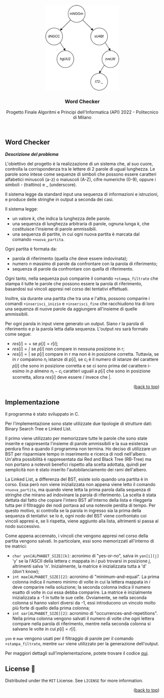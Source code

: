 <a name="readme-top"></a>

<!-- PROJECT LOGO -->
<br />
<div align="center">
  <a href="https://github.com/MarioCela/Word_Checker_API">
    <img src="Images/BST.png" alt="BST Tree" width="240">
  </a>

<h3 align="center">Word Checker</h3>

  <p align="center">
    Progetto Finale Algoritmi e Principi dell'Informatica (API) 2022 - Politecnico di Milano
  </p>
  <br />
</div>



<!-- ABOUT THE PROJECT -->
## Word Checker

***Descrizione del problema***

L'obiettivo del progetto è la realizzazione di un sistema che, al suo cuore, controlla la corrispondenza tra le lettere di 2 parole di ugual lunghezza. Le parole sono intese come sequenze di simboli che possono essere caratteri alfabetici minuscoli (a-z) o maiuscoli (A-Z), cifre numeriche (0-9), oppure i simboli - (trattino) e _ (underscore).

Il sistema legge da standard input una sequenza di informazioni e istruzioni, e produce delle stringhe in output a seconda dei casi.

Il sistema legge:

* un valore $k$, che indica la lunghezza delle parole.
* una sequenza di lunghezza arbitraria di parole, ognuna lunga $k$, che costituisce l'insieme di parole ammissibili.
* una sequenza di partite, in cui ogni nuova partita è marcata dal comando `+nuova_partita`.

Ogni partita è formata da:

* parola di riferimento (quella che deve essere indovinata);
* numero $n$ massimo di parole da confrontare con la parola di riferimento;
* sequenza di parole da confrontare con quella di riferimento.

Ogni tanto, nella sequenza può comparire il comando `+stampa_filtrate` che stampa il tutte le parole che possono essere la parola di riferimento, basandosi sui vincoli appresi nel corso dei tentativi effettuati.

Inoltre, sia durante una partita che tra una e l'altra, possono comparire i comandi `+inserisci_inizio` e `+inserisci_fine` che racchiudono tra di loro una sequenza di nuove parole da aggiungere all'insieme di quelle ammissibili.

Per ogni parola in input viene generato un output. Siano $r$ la parola di riferimento e $p$ la parola letta dalla sequenza. L'output $res$ sarà formato come segue:

* $res[i] = +$ se $p[i] = r[i]$;
* $res[i] = /$ se $p[i]$ non compare in nessuna posizione in r;
* $res[i] = |$ se $p[i]$ compare in r ma non è in posizione corretta. Tuttavia, se in $r$ compaiono $n_i$ istanze di $p[i]$, se $c_i$ è il numero di istanze del carattere $p[i]$ che sono in posizione corretta e se ci sono prima del carattere i-esimo in $p$ almeno $n_i - c_i$ caratteri uguali a $p[i]$ che sono in posizione scorretta, allora $res[i]$ deve essere $/$ invece che $|$.

<p align="right">(<a href="#readme-top">back to top</a>)</p>

## Implementazione

Il programma è stato sviluppato in C.

Per l'implementazione sono state utilizzate due tipologie di strutture dati: Binary Search Tree e Linked List.

Il primo viene utilizzato per memorizzare tutte le parole che sono state inserite e rappresenta l'insieme di parole ammissibili e la sua esistenza perdura fino a quando il programma non termina. Ho deciso di utilizzare un BST per risparmiare tempo in inserimento e ricerca di nodi nell'albero. Un'altra possibilità è rappresentata dai Red and Black Tree (RB-Tree) ma non portano a notevoli benefici rispetto alla scelta adottata, quindi per semplicità non è stato inserito l'autobilanciamento dei rami dell'albero.

La Linked List, a differenza del BST, esiste solo quando una partita è in corso. Essa però non viene inizializzata non appena viene letto il comando `+nuova_partita`, ma quando viene letta la prima parola dalla sequenza di stringhe che mirano ad indovinare la parola di riferimento. La scelta è stata dettata dal fatto che copiare l'intero BST all'interno della lista e rileggerla tutta per il filtraggio dei nodi portava ad una notevole perdita di tempo. Per questo motivo, si controlla se la parola in ingresso sia la prima della sequenza di tentativi: se lo è, ogni nodo del BST viene confrontato coi vincoli appresi e, se li rispetta, viene aggiunto alla lista, altrimenti si passa al nodo successivo.

Come appena accennato, i vincoli che vengono appresi nel corso della partita vengono salvati. In particolare, essi sono memorizzati all'interno di tre matrici:

* `char yon[ALPHABET_SIZE][k]`: acronimo di "yes-or-no", salva in `yon[i][j]` 'y' se la l'ASCII della lettera c mappata in $i$ può trovarsi in posizione $j$, altrimenti salva 'n'. Inizialmente, la matrice è inizializzata tutta a 'd' (don't know);
* `int mae[ALPHABET_SIZE][2]`: acronimo di "minimum-and-equal". La prima colonna indica il numero minimo di volte in cui la lettera mappata in $i$ deve comparire nella soluzione; la seconda colonna indica il numero esatto di volte in cui essa debba comparire. La matrice è inizialmente inizializzata a -1 in tutte le sue celle. Ovviamente, se nella seconda colonna si hanno valori diversi da -1, essi introducono un vincolo molto più forte di quello della prima colonna;
* `int oar[ALPHABET_SIZE][2]`: acronimo di "occurrences-and-repetitions". Nella prima colonna vengono salvati il numero di volte che ogni lettera compare nella parola di riferimento, mentre nella seconda colonna si salvano le volte in cui $p[i] = r[i]$.

`yon` e `mae` vengono usati per il filtraggio di parole per il comando `+stampa_filtrate`, mentre `oar` viene utilizzato per la generazione dell'output.

Per maggiori dettagli sull'implementazione, potete trovare il codice [qui](src/main.c).

## License 📄

Distributed under the `MIT` License. See `LICENSE` for more information.

<p align="right">(<a href="#readme-top">back to top</a>)</p>
